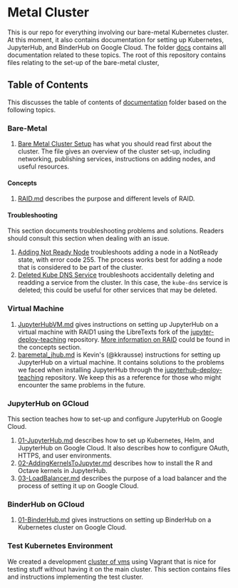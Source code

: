 # Metal Cluster

This is our repo for everything involving our bare-metal Kubernetes cluster. At this moment, 
it also contains documentation for setting up Kubernetes, JupyterHub, and BinderHub on Google Cloud. 
The folder [docs](./docs) contains all documentation related to these topics. 
The root of this repository contains files relating to the set-up of the bare-metal cluster, 

## Table of Contents
This discusses the table of contents of [documentation](./docs) folder based on the following topics.

### Bare-Metal
1. [Bare Metal Cluster Setup](./docs/Bare-Metal/baremetal.md) has what you should read first about
  the cluster. The file gives an overview of the cluster set-up, including networking, publishing services,
  instructions on adding nodes, and useful resources.

#### Concepts
1. [RAID.md](./docs/Bare-Metal/concepts/RAID.md) describes the purpose and different levels of RAID.

#### Troubleshooting
This section documents troubleshooting problems and solutions. Readers should consult this section 
when dealing with an issue.

1. [Adding Not Ready Node](./docs/Bare-Metal/troubleshooting/AddingNotReadyNode.md) troubleshoots adding a node
in a NotReady state, with error code 255. The process works best for adding a node that is considered
to be part of the cluster.
1. [Deleted Kube DNS Service](./docs/Bare-Metal/troubleshooting/DeletedKubeDNSService.md) troubleshoots
accidentally deleting and readding a service from the cluster. In this case, the `kube-dns` service is deleted;
this could be useful for other services that may be deleted.

### Virtual Machine
1. [JupyterHubVM.md](./docs/Virtual-Machine/JupyterHubVM.md) gives instructions on setting up JupyterHub on a
virtual machine with RAID1 using the LibreTexts fork of the [jupyter-deploy-teaching](https://github.com/LibreTexts/jupyterhub-deploy-teaching/) repository. [More information on RAID](./docs/Bare-Metal/concepts/RAID.md) could 
be found in the concepts section.
1. [baremetal_jhub.md](./docs/Virtual-Machine/baremetal_jhub.md) is Kevin's (@kkrausse) instructions for
setting up JupyterHub on a virtual machine. It contains solutions to the problems we faced
when installing JupyterHub through the [jupyterhub-deploy-teaching](https://github.com/mechmotum/jupyterhub-deploy-teaching)
repository. We keep this as a reference for those who might encounter the same problems in the future.



### JupyterHub on GCloud
This section teaches how to set-up and configure JupyterHub on Google Cloud.

1. [01-JupyterHub.md](./docs/JupyterHub-on-GCloud/01-JupyterHub.md) describes how to set up Kubernetes, Helm, 
and JupyterHub on Google Cloud. It also describes how to configure OAuth, HTTPS, and user environments.
1. [02-AddingKernelsToJupyter.md](./docs/JupyterHub-on-GCloud/02-AddingKernelsToJupyter.md) describes how to
install the R and Octave kernels in JupyterHub. 
1. [03-LoadBalancer.md](./docs/JupyterHub-on-GCloud/03-LoadBalancer.md) describes the purpose of a load
balancer and the process of setting it up on Google Cloud.

### BinderHub on GCloud
1. [01-BinderHub.md](./docs/Binder-on-GCloud/01-BinderHub.md) gives instructions on setting up BinderHub
on a Kubernetes cluster on Google Cloud.

### Test Kubernetes Environment

We created a development [cluster of vms](./dev-env) using Vagrant that is nice
for testing stuff without having it on the main cluster. This section contains files 
and instructions implementing the test cluster.


